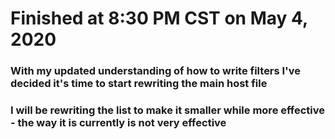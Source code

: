 # Finished at 8:30 PM CST on May 4, 2020

### With my updated understanding of how to write filters I've decided it's time to start rewriting the main host file

### I will be rewriting the list to make it smaller while more effective - the way it is currently is not very effective
